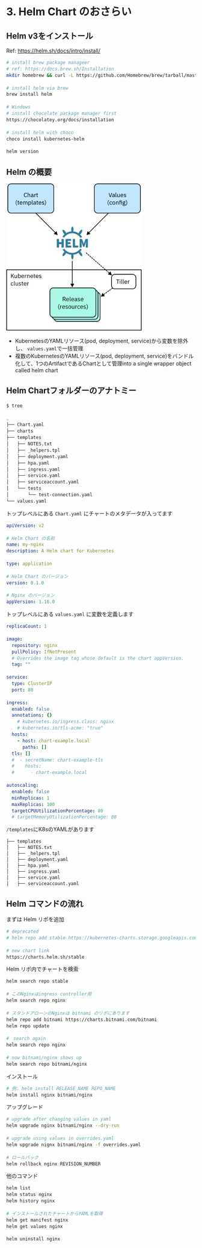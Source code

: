 # 3. Helm Chart のおさらい

## Helm v3をインストール 
Ref: https://helm.sh/docs/intro/install/
```bash
# install brew package manageer
# ref: https://docs.brew.sh/Installation
mkdir homebrew && curl -L https://github.com/Homebrew/brew/tarball/master | tar xz --strip 1 -C homebrew

# install helm via brew
brew install helm

# Windows
# install chocolate package manager first
https://chocolatey.org/docs/installation

# install helm with choco
choco install kubernetes-helm

helm version
```

## Helm の概要
![alt text](../imgs/helm_architecture.jpg "K8s Architecture")

- KubernetesのYAMLリソース(pod, deployment, service)から変数を除外し、 `values.yaml`で一括管理
- 複数のKubernetesのYAMLリソース(pod, deployment, service)をバンドル化して、1つのArtifactであるChartとして管理into a single wrapper object called helm chart

## Helm Chartフォルダーのアナトミー
```bash
$ tree

.
├── Chart.yaml
├── charts
├── templates
│   ├── NOTES.txt
│   ├── _helpers.tpl
│   ├── deployment.yaml
│   ├── hpa.yaml
│   ├── ingress.yaml
│   ├── service.yaml
│   ├── serviceaccount.yaml
│   └── tests
│       └── test-connection.yaml
└── values.yaml
```

トップレベルにある `Chart.yaml` にチャートのメタデータが入ってます
```yaml
apiVersion: v2

# Helm Chart の名前
name: my-nginx
description: A Helm chart for Kubernetes

type: application

# Helm Chart のバージョン
version: 0.1.0

# Nginx のバージョン
appVersion: 1.16.0
```

トップレベルにある  `values.yaml` に変数を定義します
```yaml
replicaCount: 1

image:
  repository: nginx
  pullPolicy: IfNotPresent
  # Overrides the image tag whose default is the chart appVersion.
  tag: ""

service:
  type: ClusterIP
  port: 80

ingress:
  enabled: false
  annotations: {}
    # kubernetes.io/ingress.class: nginx
    # kubernetes.io/tls-acme: "true"
  hosts:
    - host: chart-example.local
      paths: []
  tls: []
  #  - secretName: chart-example-tls
  #    hosts:
  #      - chart-example.local

autoscaling:
  enabled: false
  minReplicas: 1
  maxReplicas: 100
  targetCPUUtilizationPercentage: 80
  # targetMemoryUtilizationPercentage: 80
```

`/templates`にK8sのYAMLがあります
```
├── templates
│   ├── NOTES.txt
│   ├── _helpers.tpl
│   ├── deployment.yaml
│   ├── hpa.yaml
│   ├── ingress.yaml
│   ├── service.yaml
│   ├── serviceaccount.yaml
```

## Helm コマンドの流れ
まずは Helm リポを追加
```bash
# deprecated
# helm repo add stable https://kubernetes-charts.storage.googleapis.com/

# new chart link
https://charts.helm.sh/stable
```

Helm リポ内でチャートを検索
```bash
helm search repo stable

# このNginxはingress controller用
helm search repo nginx

# スタンドアローンのNginxは bitnami のリポにあります
helm repo add bitnami https://charts.bitnami.com/bitnami
helm repo update

#　search again
helm search repo nginx

# now bitnami/nginx shows up
helm search repo bitnami/nginx
```

インストール
```bash
# 例: helm install RELEASE_NAME REPO_NAME
helm install nginx bitnami/nginx
```

アップグレード
```bash
# upgrade after changing values in yaml
helm upgrade nginx bitnami/nginx --dry-run

# upgrade using values in overrides.yaml
helm upgrade nignx bitnami/nginx -f overrides.yaml

# ロールバック
helm rollback nginx REVISION_NUMBER
```

他のコマンド
```bash
helm list 
helm status nginx
helm history nginx

# インストールされたチャートからYAMLを取得
helm get manifest nginx
helm get values nginx

helm uninstall nginx
```